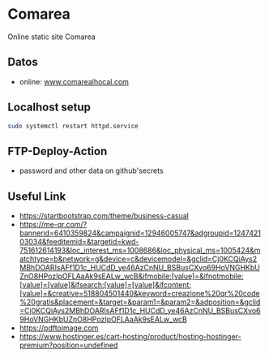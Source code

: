 # Comarea
Online static site Comarea

## Datos
+ online: www.comarealhocal.com

## Localhost setup
```bash
sudo systemctl restart httpd.service
```

## FTP-Deploy-Action
+ password and other data on github'secrets

## Useful Link
+ https://startbootstrap.com/theme/business-casual
+ https://me-qr.com/?bannerid=6410359824&campaignid=12946005747&adgroupid=124742103034&feeditemid=&targetid=kwd-751612614193&loc_interest_ms=1008686&loc_physical_ms=1005424&matchtype=b&network=g&device=c&devicemodel=&gclid=Cj0KCQiAys2MBhDOARIsAFf1D1c_HUCdD_ye46AzCnNU_BSBusCXvo69HoVNGHKbUZnO8HPozIpOFLAaAk9sEALw_wcB&ifmobile:[value]=&ifnotmobile:[value]=[value]&ifsearch:[value]=[value]&ifcontent:[value]=&creative=518804501440&keyword=creazione%20qr%20code%20gratis&placement=&target=&param1=&param2=&adposition=&gclid=Cj0KCQiAys2MBhDOARIsAFf1D1c_HUCdD_ye46AzCnNU_BSBusCXvo69HoVNGHKbUZnO8HPozIpOFLAaAk9sEALw_wcB
+ https://pdftoimage.com
+ https://www.hostinger.es/cart-hosting/product/hosting-hostinger-premium?position=undefined
